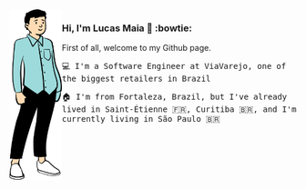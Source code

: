 <img src="https://github.com/lucasluc4/lucasluc4/blob/master/lucarmaia6.svg" height="300px" align="left" /> 

### Hi, I'm Lucas Maia 👋 :bowtie:

First of all, welcome to my Github page.

<samp>
  
:computer:  I'm a Software Engineer at ViaVarejo, one of the biggest retailers in Brazil
  
:house: I'm from Fortaleza, Brazil, but I've already lived in Saint-Étienne 🇫🇷, Curitiba 🇧🇷, and I'm currently living in São Paulo 🇧🇷 
</samp>




<!--
**lucasluc4/lucasluc4** is a ✨ _special_ ✨ repository because its `README.md` (this file) appears on your GitHub profile.

Here are some ideas to get you started:

- 🔭 I’m currently working on ...
- 🌱 I’m currently learning ...
- 👯 I’m looking to collaborate on ...
- 🤔 I’m looking for help with ...
- 💬 Ask me about ...
- 📫 How to reach me: ...
- 😄 Pronouns: ...
- ⚡ Fun fact: ...
-->
